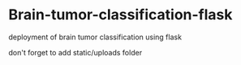 # Brain-tumor-classification-flask
deployment of brain tumor classification using flask

don't forget to add static/uploads folder
